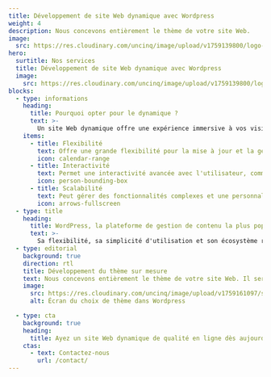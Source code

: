 ```yaml
---
title: Développement de site Web dynamique avec Wordpress
weight: 4
description: Nous concevons entièrement le thème de votre site Web.
image:
  src: https://res.cloudinary.com/uncinq/image/upload/v1759139800/logo-wordpress_ysry5z.svg
hero:
  surtitle: Nos services
  title: Développement de site Web dynamique avec Wordpress
  image:
    src: https://res.cloudinary.com/uncinq/image/upload/v1759139800/logo-wordpress_ysry5z.svg
blocks:
  - type: informations
    heading:
      title: Pourquoi opter pour le dynamique ?
      text: >-
        Un site Web dynamique offre une expérience immersive à vos visiteurs. Il peut afficher des informations en temps réel, interagir avec les utilisateurs, personnaliser le contenu en fonction de leurs préférences, et bien plus encore. Cela signifie une meilleure rétention des visiteurs et une relation plus étroite avec votre public.
    items:
      - title: Flexibilité
        text: Offre une grande flexibilité pour la mise à jour et la gestion de contenu en temps réel.
        icon: calendar-range
      - title: Interactivité
        text: Permet une interactivité avancée avec l'utilisateur, comme les formulaires complexes, les sections de commentaires, et les tableaux de bord personnalisés.
        icon: person-bounding-box
      - title: Scalabilité
        text: Peut gérer des fonctionnalités complexes et une personnalisation en fonction de l'utilisateur, mais nécessite des ressources serveur plus importantes.
        icon: arrows-fullscreen
  - type: title
    heading:
      title: WordPress, la plateforme de gestion de contenu la plus populaire au monde
      text: >-
        Sa flexibilité, sa simplicité d'utilisation et son écosystème riche en font le choix idéal pour un site Web dynamique. Avec une variété de plugins et de thèmes, nous pouvons personnaliser votre site Web pour répondre à vos besoins spécifiques.
  - type: editorial
    background: true
    direction: rtl
    title: Développement du thème sur mesure
    text: Nous concevons entièrement le thème de votre site Web. Il sera compatible avec toutes extentions et conforme aux bonnes pratiques Wordpress. Notre thème sur mesure est optimisé pour une vitesse de chargement rapide et une expérience fluide.
    image:
      src: https://res.cloudinary.com/uncinq/image/upload/v1759161097/screen-wordpress-themes_rpyoju.png
      alt: Écran du choix de thème dans Wordpress

  - type: cta
    background: true
    heading:
      title: Ayez un site Web dynamique de qualité en ligne dès aujourd’hui
    ctas:
      - text: Contactez-nous
        url: /contact/
---
```

